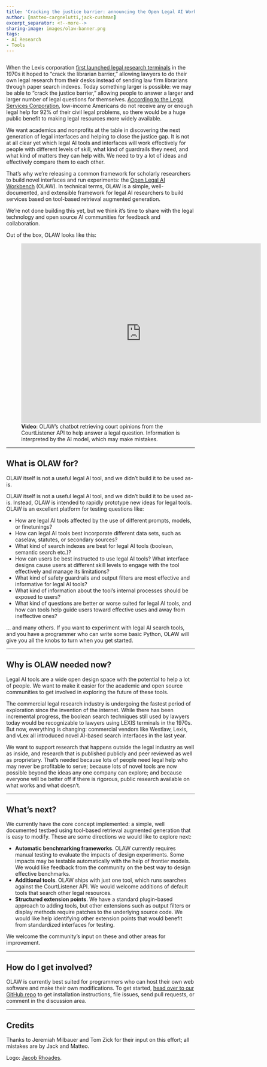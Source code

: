 ```yaml
---
title: 'Cracking the justice barrier: announcing the Open Legal AI Workbench'
author: [matteo-cargnelutti,jack-cushman]
excerpt_separator: <!--more-->
sharing-image: images/olaw-banner.png
tags:
- AI Research
- Tools
---
```


<img src="https://lil-blog-media.s3.amazonaws.com/olaw-banner.png" alt=""/>

When the Lexis corporation [first launched legal research terminals](https://en.wikipedia.org/wiki/LexisNexis#History) in the 1970s it hoped to “crack the librarian barrier,” allowing lawyers to do their own legal research from their desks instead of sending law firm librarians through paper search indexes. Today something larger is possible: we may be able to “crack the justice barrier,” allowing people to answer a larger and larger number of legal questions for themselves. [According to the Legal Services Corporation](https://justicegap.lsc.gov/), low-income Americans do not receive any or enough legal help for 92% of their civil legal problems, so there would be a huge public benefit to making legal resources more widely available.

We want academics and nonprofits at the table in discovering the next generation of legal interfaces and helping to close the justice gap. It is not at all clear yet which legal AI tools and interfaces will work effectively for people with different levels of skill, what kind of guardrails they need, and what kind of matters they can help with. We need to try a lot of ideas and effectively compare them to each other.

That’s why we’re releasing a common framework for scholarly researchers to build novel interfaces and run experiments: the [Open Legal AI Workbench](https://github.com/harvard-lil/olaw) (OLAW). In technical terms, OLAW is a simple, well-documented, and extensible framework for legal AI researchers to build services based on tool-based retrieval augmented generation.

We’re not done building this yet, but we think it’s time to share with the legal technology and open source AI communities for feedback and collaboration. 

Out of the box, OLAW looks like this:

<figure>
    <div class="embed-container">
        <iframe src="https://player.vimeo.com/video/919686775"
                width="640"
                height="480"
                frameborder="0"
                webkitallowfullscreen
                mozallowfullscreen
                allowfullscreen>
        </iframe>
    </div>
    <figcaption><strong>Video</strong>: OLAW’s chatbot retrieving court opinions from the CourtListener API to help answer a legal question. Information is interpreted by the AI model, which may make mistakes.</figcaption>
</figure>

---

## What is OLAW for?

OLAW itself is not a useful legal AI tool, and we didn’t build it to be used as-is.

OLAW itself is not a useful legal AI tool, and we didn’t build it to be used as-is. Instead, OLAW is intended to rapidly prototype new ideas for legal tools. OLAW is an excellent platform for testing questions like:

- How are legal AI tools affected by the use of different prompts, models, or finetunings?
- How can legal AI tools best incorporate different data sets, such as caselaw, statutes, or secondary sources?
- What kind of search indexes are best for legal AI tools (boolean, semantic search etc.)?
- How can users be best instructed to use legal AI tools? What interface designs cause users at different skill levels to engage with the tool effectively and manage its limitations?
- What kind of safety guardrails and output filters are most effective and informative for legal AI tools?
- What kind of information about the tool’s internal processes should be exposed to users?
- What kind of questions are better or worse suited for legal AI tools, and how can tools help guide users toward effective uses and away from ineffective ones?

… and many others. If you want to experiment with legal AI search tools, and you have a programmer who can write some basic Python, OLAW will give you all the knobs to turn when you get started.

---

## Why is OLAW needed now?

Legal AI tools are a wide open design space with the potential to help a lot of people. We want to make it easier for the academic and open source communities to get involved in exploring the future of these tools.

The commercial legal research industry is undergoing the fastest period of exploration since the invention of the internet. While there has been incremental progress, the boolean search techniques still used by lawyers today would be recognizable to lawyers using LEXIS terminals in the 1970s. But now, everything is changing: commercial vendors like Westlaw, Lexis, and vLex all introduced novel AI-based search interfaces in the last year.

We want to support research that happens outside the legal industry as well as inside, and research that is published publicly and peer reviewed as well as proprietary. That’s needed because lots of people need legal help who may never be profitable to serve; because lots of novel tools are now possible beyond the ideas any one company can explore; and because everyone will be better off if there is rigorous, public research available on what works and what doesn’t.

---

## What’s next?

We currently have the core concept implemented: a simple, well documented testbed using tool-based retrieval augmented generation that is easy to modify. These are some directions we would like to explore next:

- **Automatic benchmarking frameworks**. OLAW currently requires manual testing to evaluate the impacts of design experiments. Some impacts may be testable automatically with the help of frontier models. We would like feedback from the community on the best way to design effective benchmarks.
- **Additional tools**. OLAW ships with just one tool, which runs searches against the CourtListener API. We would welcome additions of default tools that search other legal resources.
- **Structured extension points**. We have a standard plugin-based approach to adding tools, but other extensions such as output filters or display methods require patches to the underlying source code. We would like help identifying other extension points that would benefit from standardized interfaces for testing.

We welcome the community’s input on these and other areas for improvement.

---

## How do I get involved?

OLAW is currently best suited for programmers who can host their own web software and make their own modifications. To get started, [head over to our GitHub repo](https://github.com/harvard-lil/olaw) to get installation instructions, file issues, send pull requests, or comment in the discussion area.

---

## Credits

Thanks to Jeremiah Milbauer and Tom Zick for their input on this effort; all mistakes are by Jack and Matteo. 

Logo: <a href="/about/#jacob-rhoades">Jacob Rhoades</a>.
